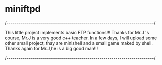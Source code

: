 miniftpd
========

/*-------------------------------------------------------------------------*/


This little project implements basic FTP functions!!! 
Thanks for Mr.J 's course, Mr.J is a very good c++ teacher.
In a few days, I will upload some other small project,
thay are minishell and a small game maked by shell.
Thanks again for Mr.J,he is a big good man!!!


/*-------------------------------------------------------------------------*/
